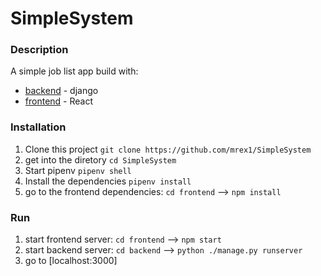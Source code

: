 ﻿# SimpleSystem
### Description
A simple job list app
build with: 
* [backend](/backend) - django
* [frontend](/frontend) - React
### Installation
1. Clone this project ```git clone https://github.com/mrex1/SimpleSystem```
2. get into the diretory ```cd SimpleSystem```
3. Start pipenv ```pipenv shell```
4. Install the dependencies ```pipenv install```
5. go to the frontend dependencies:
```cd frontend``` --> ```npm install```
### Run
1. start frontend server: ```cd frontend``` --> ```npm start```
2. start backend server: ```cd backend``` --> ```python ./manage.py runserver```
3. go to [localhost:3000]
